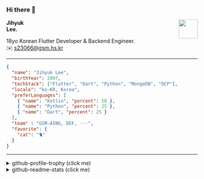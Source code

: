 ### Hi there 👋
<img src="https://github.githubassets.com/images/mona-loading-default.gif" width="50px" align="right">
</a>

**Jihyuk\
Lee.**

18yo Korean Flutter Developer & Backend Engineer.\
✉️ <s23066@gsm.hs.kr>

---

```json
{
  "name": "Jihyuk Lee",
  "birthYear": 2007,
  "techStack": ["Flutter", "Dart", "Python", "MongoDB", "OCP"],
  "locale": "ko-KR, Korea",
  "preferLanguages": [
    { "name": "Kotlin", "percent": 50 },
    { "name": "Python", "percent": 25 },
    { "name": "Dart", "percent": 25 }
  ],
  "team" : "GSM-AING, DEF, ···",
  "favorite": {
    "cat": "🐈"
  }
}
```
---
<details>
  <summary>github-profile-trophy (click me)</summary>
  
![](https://github-profile-trophy.vercel.app/?username=withJihyuk&row=1&column=8&theme=nord)
  
</details>
<details>
  <summary>github-readme-stats (click me)</summary>
  
<!--START_SECTION:waka-->
![Code Time](http://img.shields.io/badge/Code%20Time-577%20hrs%2057%20mins-blue)

![Lines of code](https://img.shields.io/badge/%EC%A0%80%EB%8A%94%20%EC%97%AC%ED%83%9C%EA%B9%8C%EC%A7%80%20-460.6%20thousand%20%EC%A4%84%EC%9D%98%20%EC%BD%94%EB%93%9C%EB%A5%BC%20%EC%9E%91%EC%84%B1%ED%96%88%EC%96%B4%EC%9A%94.-blue)

**저는 아침형 인간이에요. 🐤** 

```text
🌞 아침                     313 commits         ████░░░░░░░░░░░░░░░░░░░░░   15.83 % 
🌆 낮　                     708 commits         █████████░░░░░░░░░░░░░░░░   35.81 % 
🌃 저녁                     715 commits         █████████░░░░░░░░░░░░░░░░   36.17 % 
🌙 밤　                     241 commits         ███░░░░░░░░░░░░░░░░░░░░░░   12.19 % 
```


📊 **저는 이번주를 이렇게 시간을 보냈어요.** 

```text
🕑︎ Timezone: Asia/Seoul

💬 프로그래밍 언어들: 
Kotlin                   6 hrs 44 mins       ███████████████████████░░   91.64 % 
Gradle                   17 mins             █░░░░░░░░░░░░░░░░░░░░░░░░   03.88 % 
Java                     6 mins              ░░░░░░░░░░░░░░░░░░░░░░░░░   01.38 % 
TOML                     4 mins              ░░░░░░░░░░░░░░░░░░░░░░░░░   01.06 % 
GitIgnore file           3 mins              ░░░░░░░░░░░░░░░░░░░░░░░░░   00.72 % 

🔥 에디터들: 
Android Studio           7 hrs 17 mins       █████████████████████████   99.19 % 
VS Code                  3 mins              ░░░░░░░░░░░░░░░░░░░░░░░░░   00.81 % 

💻 운영 체제들: 
Mac                      7 hrs 20 mins       █████████████████████████   100.00 % 
```


 Last Updated on 28/11/2024 18:49:35 UTC
<!--END_SECTION:waka-->

</details>

</div>

